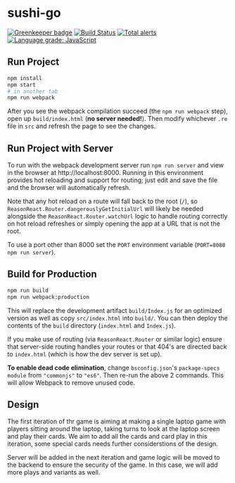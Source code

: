 # sushi-go

[![Greenkeeper badge](https://badges.greenkeeper.io/noRubidium/sushi-go.svg)](https://greenkeeper.io/)
[![Build Status](https://travis-ci.org/noRubidium/sushi-go.svg?branch=master)](https://travis-ci.org/noRubidium/sushi-go)
[![Total alerts](https://img.shields.io/lgtm/alerts/g/noRubidium/sushi-go.svg?logo=lgtm&logoWidth=18)](https://lgtm.com/projects/g/noRubidium/sushi-go/alerts/)
[![Language grade: JavaScript](https://img.shields.io/lgtm/grade/javascript/g/noRubidium/sushi-go.svg?logo=lgtm&logoWidth=18)](https://lgtm.com/projects/g/noRubidium/sushi-go/context:javascript)
## Run Project

```sh
npm install
npm start
# in another tab
npm run webpack
```

After you see the webpack compilation succeed (the `npm run webpack` step), open up `build/index.html` (**no server needed!**). Then modify whichever `.re` file in `src` and refresh the page to see the changes.

## Run Project with Server

To run with the webpack development server run `npm run server` and view in the browser at http://localhost:8000. Running in this environment provides hot reloading and support for routing; just edit and save the file and the browser will automatically refresh.

Note that any hot reload on a route will fall back to the root (`/`), so `ReasonReact.Router.dangerouslyGetInitialUrl` will likely be needed alongside the `ReasonReact.Router.watchUrl` logic to handle routing correctly on hot reload refreshes or simply opening the app at a URL that is not the root.

To use a port other than 8000 set the `PORT` environment variable (`PORT=8080 npm run server`).

## Build for Production

```sh
npm run build
npm run webpack:production
```

This will replace the development artifact `build/Index.js` for an optimized version as well as copy `src/index.html` into `build/`. You can then deploy the contents of the `build` directory (`index.html` and `Index.js`).

If you make use of routing (via `ReasonReact.Router` or similar logic) ensure that server-side routing handles your routes or that 404's are directed back to `index.html` (which is how the dev server is set up).

**To enable dead code elimination**, change `bsconfig.json`'s `package-specs` `module` from `"commonjs"` to `"es6"`. Then re-run the above 2 commands. This will allow Webpack to remove unused code.

## Design

The first iteration of thr game is aiming at making a single laptop game with players sitting around the laptop, taking turns to look at the laptop screen and play their cards. We aim to add all the cards and card play in this iteration, some special cards needs further considerstions of the design.

Server will be added in the next iteration and game logic will be moved to the backend to ensure the security of the game. In this case, we will add more plays and variants as well.
